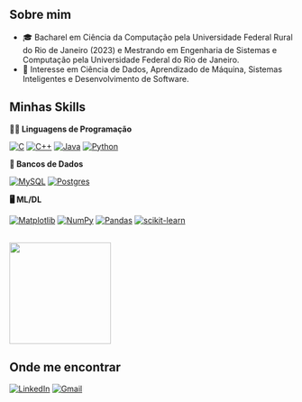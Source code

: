 ## Sobre mim

- 🎓 Bacharel em Ciência da Computação pela Universidade Federal Rural do Rio de Janeiro (2023) e Mestrando em Engenharia de Sistemas e Computação pela Universidade Federal do Rio de Janeiro.
- 🤔 Interesse em Ciência de Dados, Aprendizado de Máquina, Sistemas Inteligentes e Desenvolvimento de Software.

## Minhas Skills

**🧑‍💻 Linguagens de Programação**

[![C](https://img.shields.io/badge/C-%2300599C.svg?style=flat&logo=c&logoColor=white)](https://en.wikipedia.org/wiki/C_(programming_language))
[![C++](https://img.shields.io/badge/C++-%2300599C.svg?style=flat&logo=c%2B%2B&logoColor=white)](https://cplusplus.com/)
[![Java](https://img.shields.io/badge/Java-%23ED8B00.svg?style=flat&logo=openjdk&logoColor=white)](https://www.java.com/pt-BR/)
[![Python](https://img.shields.io/badge/Python-3670A0?style=flat&logo=python&logoColor=ffdd54)](https://www.python.org/)

**💾 Bancos de Dados**

[![MySQL](https://img.shields.io/badge/MySQL-4479A1.svg?style=flat&logo=mysql&logoColor=white)](https://www.mysql.com/)
[![Postgres](https://img.shields.io/badge/Postgres-%23316192.svg?style=flat&logo=postgresql&logoColor=white)](https://www.postgresql.org/)

**🖥️ ML/DL**

[![Matplotlib](https://img.shields.io/badge/Matplotlib-%23ffffff.svg?style=flat&logo=Matplotlib&logoColor=black)](https://matplotlib.org/)
[![NumPy](https://img.shields.io/badge/NumPy-%23013243.svg?style=flat&logo=numpy&logoColor=white)](https://numpy.org/)
[![Pandas](https://img.shields.io/badge/Pandas-%23150458.svg?style=flat&logo=pandas&logoColor=white)](https://pandas.pydata.org/)
[![scikit-learn](https://img.shields.io/badge/scikit--learn-%23F7931E.svg?style=flat&logo=scikit-learn&logoColor=white)](https://scikit-learn.org/stable/)

<br/>
<a href="https://github.com/lucasonobrega" title="Perfil do Lucas Nóbrega">
  <img height="180em" src="https://github-readme-stats.vercel.app/api?username=lucasonobrega&show_icons=true" />
</a>

## Onde me encontrar

[![LinkedIn](https://img.shields.io/badge/LinkedIn-%230077B5.svg?style=flat&logo=linkedin&logoColor=white)](https://www.linkedin.com/in/lucasonobrega/)
[![Gmail](https://img.shields.io/badge/Gmail-D14836?style=flat&logo=gmail&logoColor=white)](mailto:lucasdeoliveiranobrega@gmail.com)
